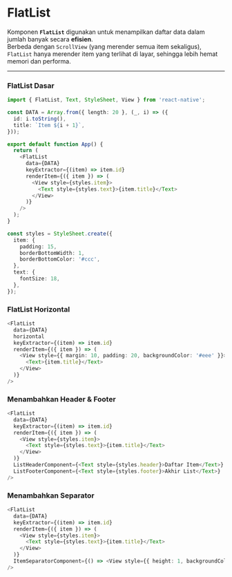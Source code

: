 # FlatList

Komponen **`FlatList`** digunakan untuk menampilkan daftar data dalam jumlah banyak secara **efisien**.  
Berbeda dengan `ScrollView` (yang merender semua item sekaligus), `FlatList` hanya merender item yang terlihat di layar, sehingga lebih hemat memori dan performa.

---

### FlatList Dasar
```ts
import { FlatList, Text, StyleSheet, View } from 'react-native';

const DATA = Array.from({ length: 20 }, (_, i) => ({
  id: i.toString(),
  title: `Item ${i + 1}`,
}));

export default function App() {
  return (
    <FlatList
      data={DATA}
      keyExtractor={(item) => item.id}
      renderItem={({ item }) => (
        <View style={styles.item}>
          <Text style={styles.text}>{item.title}</Text>
        </View>
      )}
    />
  );
}

const styles = StyleSheet.create({
  item: {
    padding: 15,
    borderBottomWidth: 1,
    borderBottomColor: '#ccc',
  },
  text: {
    fontSize: 18,
  },
});
```


### FlatList Horizontal
```ts
<FlatList
  data={DATA}
  horizontal
  keyExtractor={(item) => item.id}
  renderItem={({ item }) => (
    <View style={{ margin: 10, padding: 20, backgroundColor: '#eee' }}>
      <Text>{item.title}</Text>
    </View>
  )}
/>
```


### Menambahkan Header & Footer
```ts
<FlatList
  data={DATA}
  keyExtractor={(item) => item.id}
  renderItem={({ item }) => (
    <View style={styles.item}>
      <Text style={styles.text}>{item.title}</Text>
    </View>
  )}
  ListHeaderComponent={<Text style={styles.header}>Daftar Item</Text>}
  ListFooterComponent={<Text style={styles.footer}>Akhir List</Text>}
/>
```

### Menambahkan Separator
```ts
<FlatList
  data={DATA}
  keyExtractor={(item) => item.id}
  renderItem={({ item }) => (
    <View style={styles.item}>
      <Text style={styles.text}>{item.title}</Text>
    </View>
  )}
  ItemSeparatorComponent={() => <View style={{ height: 1, backgroundColor: '#ccc' }} />}
/>
```